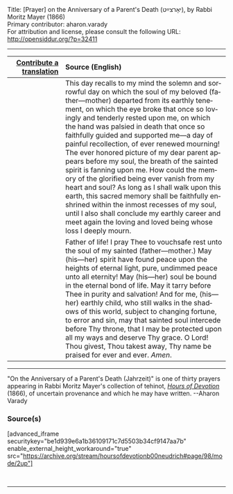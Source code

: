 <html>
<head></head>
<body>
Title: [Prayer] on the Anniversary of a Parent's Death (יאָרצײַט‎), by Rabbi Moritz Mayer (1866)<br />
Primary contributor: aharon.varady<br />
For attribution and license, please consult the following URL: <a href="http://opensiddur.org/?p=32411">http://opensiddur.org/?p=32411</a>
<p />
<hr />

<table style="margin-left: auto;margin-right: auto;" class="draggable">
<thead><tr><th id="x" style="text-align: right;"><a href="/contributing/upload/">Contribute a translation</a></th><th style="text-align: left;">Source (English)</th></tr></thead>
<tbody>
<tr><td style="vertical-align:top;" width="25%">
<div class="liturgy" lang="he">

</span></div></td>
 
<td style="vertical-align:top;">
<div class="english" lang="en">
This day recalls to my mind the solemn and sorrowful day on which the soul of my beloved (father—mother) departed from its earthly tenement, on which the eye broke that once so lovingly and tenderly rested upon me, on which the hand was palsied in death that once so faithfully guided and supported me—a day of painful recollection, of ever renewed mourning! The ever honored picture of my dear parent appears before my soul, the breath of the sainted spirit is fanning upon me. How could the memory of the glorified being ever vanish from my heart and soul? As long as I shall walk upon this earth, this sacred memory shall be faithfully enshrined within the inmost recesses of my soul, until I also shall conclude my earthly career and meet again the loving and loved being whose loss I deeply mourn. 
</div></td></tr>


<tr><td style="vertical-align:top;">
<div class="liturgy" lang="he">

</span></div></td>
 
<td style="vertical-align:top;">
<div class="english" lang="en">
Father of life! I pray Thee to vouchsafe rest unto the soul of my sainted (father—mother.) May (his—her) spirit have found peace upon the heights of eternal light, pure, undimmed peace unto all eternity! May (his—her) soul be bound in the eternal bond of life. May it tarry before Thee in purity and salvation! And for me, (his—her) earthly child, who still walks in the shadows of this world, subject to changing fortune, to error and sin, may that sainted soul intercede before Thy throne, that I may be protected upon all my ways and deserve Thy grace. O Lord! Thou givest, Thou takest away, Thy name be praised for ever and ever. <em>Amen</em>. 
</div></td></tr>
</tbody></table>

<hr />

"On the Anniversary of a Parent's Death (Jahrzeit)" is one of thirty prayers appearing in Rabbi Moritz Mayer's collection of tehinot, <em><a href="/?p=3692">Hours of Devotion</a></em> (1866), of uncertain provenance and which he may have written. --Aharon Varady

<h3>Source(s)</h3>

[advanced_iframe securitykey="be1d939e6a1b36109171c7d5503b34cf9147aa7b" enable_external_height_workaround="true" src="https://archive.org/stream/hoursofdevotionb00neudrich#page/98/mode/2up"]

&nbsp;

<hr />

&nbsp;
</body>
</html>